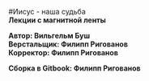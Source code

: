 #Иисус - наша судьба  
**Лекции с магнитной ленты**

**Автор: Вильгельм Буш  
Верстальщик: Филипп Ригованов  
Корректор: Филипп Ригованов**

**Сборка в Gitbook: Филипп Ригованов**
